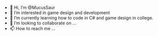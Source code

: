 - 👋 Hi, I’m @MucusSaur
- 👀 I’m interested in game design and development
- 🌱 I’m currently learning how to code in C# and game design in college.
- 💞️ I’m looking to collaborate on ...
- 📫 How to reach me ...

<!---
MucusSaur/MucusSaur is a ✨ special ✨ repository because its `README.md` (this file) appears on your GitHub profile.
You can click the Preview link to take a look at your changes.
--->
